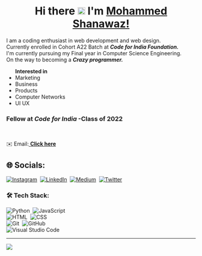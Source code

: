 <h1 align="center">Hi there <img src="https://user-images.githubusercontent.com/42378118/110234147-e3259600-7f4e-11eb-95be-0c4047144dea.gif" width="20"> I'm <a href="https://github.com/MdShanawaz3" target="blank">
Mohammed Shanawaz!</a></h1>
I am a coding enthusiast in web development and web design.<br>Currently enrolled in Cohort A22 Batch at <b><i>Code for India Foundation.</i></b><br>I'm currently pursuing my Final year in Computer Science Engineering.<br>On the way to becoming a <strong><i>Crazy programmer.</i></strong><br><ul><strong>Interested in</strong> <li>Marketing</li> <li>Business</li> <li>Products</li> <li>Computer Networks</li><li>UI UX</li></ul>
<h3>Fellow at <b><i>Code for India</i></b> -Class of 2022</h3><br>

✉️ Email:<a href="mailto:mohammedshanawaz301@gmail.com">  <b>Click here</b> </a>
## 🌐 Socials:
[![Instagram](https://img.shields.io/badge/Instagram-%23E4405F.svg?logo=Instagram&logoColor=white)](https://instagram.com/mohd__amair__)&nbsp; [![LinkedIn](https://img.shields.io/badge/LinkedIn-%230077B5.svg?logo=linkedin&logoColor=white)](https://linkedin.com/in/mdshanawaz3)&nbsp; [![Medium](https://img.shields.io/badge/Medium-12100E?logo=medium&logoColor=white)](https://medium.com/@mdshanawaz)&nbsp; [![Twitter](https://img.shields.io/badge/Twitter-%231DA1F2.svg?logo=Twitter&logoColor=white)](https://twitter.com/mohd_shanawaz_) 

### 🛠 Tech Stack:
![Python](https://img.shields.io/badge/-Python-05122A?style=flat&logo=python)&nbsp;
![JavaScript](https://img.shields.io/badge/-JavaScript-05122A?style=flat&logo=javascript)&nbsp;<br>
![HTML](https://img.shields.io/badge/-HTML-05122A?style=flat&logo=HTML5)&nbsp;
![CSS](https://img.shields.io/badge/-CSS-05122A?style=flat&logo=CSS3&logoColor=1572B6)&nbsp;<br>
![Git](https://img.shields.io/badge/-Git-05122A?style=flat&logo=git)&nbsp;
![GitHub](https://img.shields.io/badge/-GitHub-05122A?style=flat&logo=github)&nbsp;<br>
![Visual Studio Code](https://img.shields.io/badge/-Visual%20Studio%20Code-05122A?style=flat&logo=visual-studio-code&logoColor=007ACC)&nbsp;

---
[![](https://visitcount.itsvg.in/api?id=MdShanawaz3&icon=5&color=0)](https://visitcount.itsvg.in)
